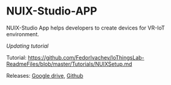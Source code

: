 # NUIX-Studio-APP
NUIX-Studio App helps developers to create devices for VR-IoT environment.

*Updating tutorial*




Tutorial: https://github.com/FedorIvachev/IoThingsLab-ReadmeFiles/blob/master/Tutorials/NUIXSetup.md

Releases: [Google drive](https://drive.google.com/drive/folders/14YPAb_lDNyyaVLfT7EFcFu36QejwMrCS?usp=sharing), [Github](https://github.com/FedorIvachev/NUIX-Studio-releases/releases/tag/v2.0a1)
